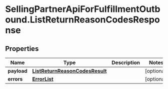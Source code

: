 # SellingPartnerApiForFulfillmentOutbound.ListReturnReasonCodesResponse

## Properties
Name | Type | Description | Notes
------------ | ------------- | ------------- | -------------
**payload** | [**ListReturnReasonCodesResult**](ListReturnReasonCodesResult.md) |  | [optional] 
**errors** | [**ErrorList**](ErrorList.md) |  | [optional] 

